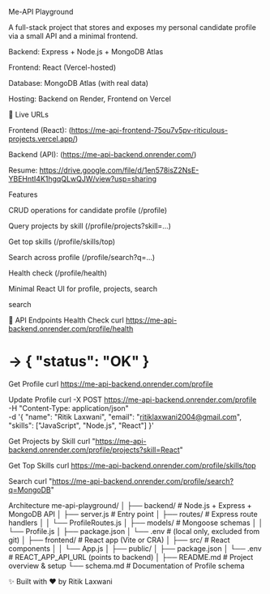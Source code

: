 Me-API Playground 

A full-stack project that stores and exposes my personal candidate profile via a small API and a minimal frontend.

Backend: Express + Node.js + MongoDB Atlas

Frontend: React (Vercel-hosted)

Database: MongoDB Atlas (with real data)

Hosting: Backend on Render, Frontend on Vercel

🔗 Live URLs

Frontend (React): (https://me-api-frontend-75ou7v5pv-riticulous-projects.vercel.app/)

Backend (API): (https://me-api-backend.onrender.com/)

Resume: https://drive.google.com/file/d/1en578isZ2NsE-YBEHntI4K1hgqQLwQJW/view?usp=sharing

Features

CRUD operations for candidate profile (/profile)

Query projects by skill (/profile/projects?skill=...)

Get top skills (/profile/skills/top)

Search across profile (/profile/search?q=...)

Health check (/profile/health)

Minimal React UI for profile, projects, search

search

📡 API Endpoints
Health Check
curl https://me-api-backend.onrender.com/profile/health
# → { "status": "OK" }

Get Profile
curl https://me-api-backend.onrender.com/profile

Update Profile
curl -X POST https://me-api-backend.onrender.com/profile \
   -H "Content-Type: application/json" \
   -d '{
     "name": "Ritik Laxwani",
     "email": "ritiklaxwani2004@gmail.com",
     "skills": ["JavaScript", "Node.js", "React"]
   }'

Get Projects by Skill
curl "https://me-api-backend.onrender.com/profile/projects?skill=React"

Get Top Skills
curl https://me-api-backend.onrender.com/profile/skills/top

Search
curl "https://me-api-backend.onrender.com/profile/search?q=MongoDB"

Architecture
me-api-playground/
│
├── backend/                  # Node.js + Express + MongoDB API
│   ├── server.js              # Entry point
│   ├── routes/                # Express route handlers
│   │   └── ProfileRoutes.js
│   ├── models/                # Mongoose schemas
│   │   └── Profile.js
│   ├── package.json
│   └── .env                   # (local only, excluded from git)
│
├── frontend/                 # React app (Vite or CRA)
│   ├── src/                   # React components
│   │   └── App.js
│   ├── public/
│   ├── package.json
│   └── .env                   # REACT_APP_API_URL (points to backend)
│
├── README.md                  # Project overview & setup
└── schema.md                  # Documentation of Profile schema



✨ Built with ❤️ by Ritik Laxwani
